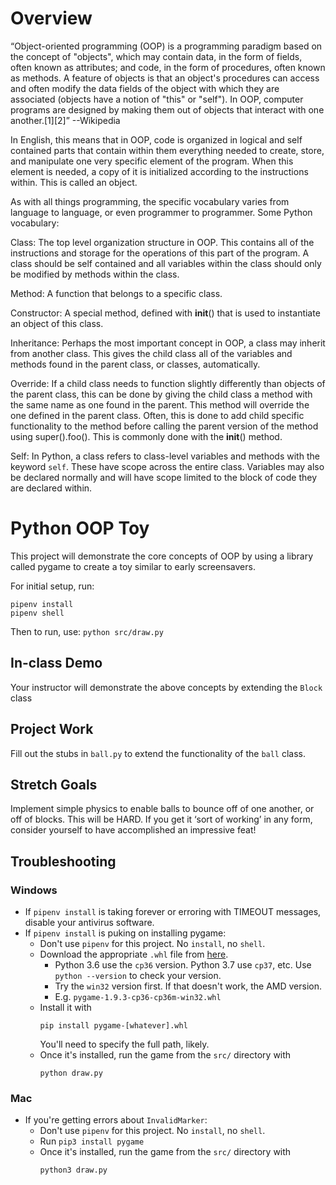 # Overview
“Object-oriented programming (OOP) is a programming paradigm based on the concept of "objects", which may contain data, in the form of fields, often known as attributes; and code, in the form of procedures, often known as methods. A feature of objects is that an object's procedures can access and often modify the data fields of the object with which they are associated (objects have a notion of "this" or "self"). In OOP, computer programs are designed by making them out of objects that interact with one another.[1][2]” --Wikipedia

In English, this means that in OOP, code is organized in logical and self contained parts that contain within them everything needed to create, store, and manipulate one very specific element of the program.  When this element is needed, a copy of it is initialized according to the instructions within.  This is called an object.  

As with all things programming, the specific vocabulary varies from language to language, or even programmer to programmer.  Some Python vocabulary:

Class:  The top level organization structure in OOP.  This contains all of the instructions and storage for the operations of this part of the program.  A class should be self contained and all variables within the class should only be modified by methods within the class.

Method:  A function that belongs to a specific class.

Constructor:  A special method, defined with __init__() that is used to instantiate an object of this class.

Inheritance:  Perhaps the most important concept in OOP, a class may inherit from another class.  This gives the child class all of the variables and methods found in the parent class, or classes, automatically.  

Override:  If a child class needs to function slightly differently than objects of the parent class, this can be done by giving the child class a method with the same name as one found in the parent.  This method will override the one defined in the parent class.  Often, this is done to add child specific functionality to the method before calling the parent version of the method using super().foo().  This is commonly done with the __init__() method.

Self: In Python, a class refers to class-level variables and methods with the keyword `self`.  These have scope across the entire class.  Variables may also be declared normally and will have scope limited to the block of code they are declared within.

# Python OOP Toy
This project will demonstrate the core concepts of OOP by using a library called pygame to create a toy similar to early screensavers.  

For initial setup, run:

```
pipenv install
pipenv shell
```

Then to run, use: `python src/draw.py`

## In-class Demo
Your instructor will demonstrate the above concepts by extending the `Block` class

## Project Work
Fill out the stubs in `ball.py` to extend the functionality of the `ball` class.

## Stretch Goals
Implement simple physics to enable balls to bounce off of one another, or off of blocks.  This will be HARD.  If you get it ‘sort of working’ in any form, consider yourself to have accomplished an impressive feat!

## Troubleshooting

### Windows
* If `pipenv install` is taking forever or erroring with TIMEOUT messages, disable your antivirus software.
* If `pipenv install` is puking on installing pygame:
  * Don't use `pipenv` for this project. No `install`, no `shell`.
  * Download the appropriate `.whl` file from [here](https://www.lfd.uci.edu/~gohlke/pythonlibs/#pygame).
    * Python 3.6 use the `cp36` version. Python 3.7 use `cp37`, etc. Use `python --version` to check your version.
    * Try the `win32` version first. If that doesn't work, the AMD version.
    * E.g. `pygame‑1.9.3‑cp36‑cp36m‑win32.whl`
  * Install it with
    ```
    pip install pygame-[whatever].whl
    ```
    You'll need to specify the full path, likely.
  * Once it's installed, run the game from the `src/` directory with
    ```
    python draw.py
    ```
### Mac
* If you're getting errors about `InvalidMarker`:
  * Don't use `pipenv` for this project. No `install`, no `shell`.
  * Run `pip3 install pygame`
  * Once it's installed, run the game from the `src/` directory with
    ```
    python3 draw.py
    ```
